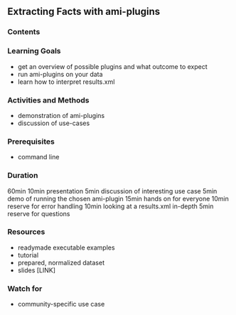 ## Extracting Facts with ami-plugins

### Contents



### Learning Goals


* get an overview of possible plugins and what outcome to expect
* run ami-plugins on your data
* learn how to interpret results.xml


### Activities and Methods

* demonstration of ami-plugins
* discussion of use-cases


### Prerequisites

* command line

### Duration

60min
10min presentation
5min discussion of interesting use case
5min demo of running the chosen ami-plugin
15min hands on for everyone
10min reserve for error handling
10min looking at a results.xml in-depth
5min reserve for questions

### Resources

* readymade executable examples
* tutorial
* prepared, normalized dataset
* slides [LINK]


### Watch for

* community-specific use case